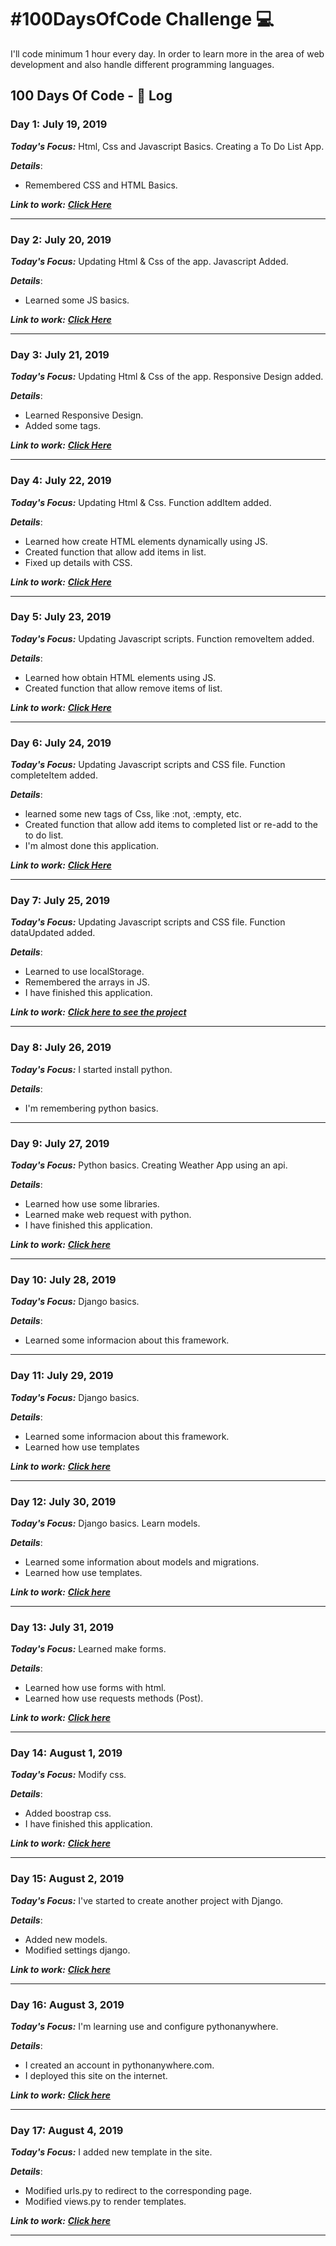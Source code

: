# #100DaysOfCode Challenge 💻
I'll code minimum 1 hour every day. In order to learn more in the area of web development and also handle different programming languages.

## 100 Days Of Code - 📓 Log
### Day 1: July 19, 2019
***Today's Focus:*** Html, Css and Javascript Basics. Creating a To Do List App.

***Details***:
 - Remembered CSS and HTML Basics.

***Link to work:***  [***Click Here***](https://github.com/Saul-Lara/To-Do-List-App)

----

### Day 2: July 20, 2019
***Today's Focus:*** Updating Html & Css of the app. Javascript Added.

***Details***:
 - Learned some JS basics.

***Link to work:***  [***Click Here***](https://github.com/Saul-Lara/To-Do-List-App)

----

### Day 3: July 21, 2019
***Today's Focus:*** Updating Html & Css of the app. Responsive Design added.

***Details***:
 - Learned Responsive Design.
 - Added some tags.

***Link to work:***  [***Click Here***](https://github.com/Saul-Lara/To-Do-List-App)

----

### Day 4: July 22, 2019
***Today's Focus:*** Updating Html & Css. Function addItem added.

***Details***:
 - Learned how create HTML elements dynamically using JS.
 - Created function that allow add items in list.
 - Fixed up details with CSS.

***Link to work:***  [***Click Here***](https://github.com/Saul-Lara/To-Do-List-App)

----

### Day 5: July 23, 2019
***Today's Focus:*** Updating Javascript scripts. Function removeItem added.

***Details***:
 - Learned how obtain HTML elements using JS.
 - Created function that allow remove items of list.

***Link to work:***  [***Click Here***](https://github.com/Saul-Lara/To-Do-List-App)

----

### Day 6: July 24, 2019
***Today's Focus:*** Updating Javascript scripts and CSS file. Function completeItem added.

***Details***:
 - learned some new tags of Css, like :not, :empty, etc.
 - Created function that allow add items to completed list or re-add to the to do list.
 - I'm almost done this application.

***Link to work:***  [***Click Here***](https://github.com/Saul-Lara/To-Do-List-App)

----

### Day 7: July 25, 2019
***Today's Focus:*** Updating Javascript scripts and CSS file. Function dataUpdated added.

***Details***:
 - Learned to use localStorage.
 - Remembered the arrays in JS.
 - I have finished this application.

***Link to work:***  [***Click here to see the project***](https://saul-lara.github.io/To-Do-List-App/)

----

### Day 8: July 26, 2019
***Today's Focus:*** I started install python.

***Details***:
 - I'm remembering python basics.

----

### Day 9: July 27, 2019
***Today's Focus:*** Python basics. Creating Weather App using an api.

***Details***:
 - Learned how use some libraries.
 - Learned make web request with python.
 - I have finished this application.

***Link to work:***  [***Click here***](https://github.com/Saul-Lara/Weather-app)

----

### Day 10: July 28, 2019
***Today's Focus:*** Django basics.

***Details***:
 - Learned some informacion about this framework.

----

### Day 11: July 29, 2019
***Today's Focus:*** Django basics.

***Details***:
 - Learned some informacion about this framework.
 - Learned how use templates

***Link to work:***  [***Click here***](https://github.com/Saul-Lara/Weather-App-Django)

----

### Day 12: July 30, 2019
***Today's Focus:*** Django basics. Learn models.

***Details***:
 - Learned some information about models and migrations.
 - Learned how use templates.

***Link to work:***  [***Click here***](https://github.com/Saul-Lara/Weather-App-Django)

----

### Day 13: July 31, 2019
***Today's Focus:*** Learned make forms.

***Details***:
 - Learned how use forms with html.
 - Learned how use requests methods (Post).

***Link to work:***  [***Click here***](https://github.com/Saul-Lara/Weather-App-Django)

----

### Day 14: August 1, 2019
***Today's Focus:*** Modify css.

***Details***:
 - Added boostrap css.
 - I have finished this application.

***Link to work:***  [***Click here***](https://github.com/Saul-Lara/Weather-App-Django)

----

### Day 15: August 2, 2019
***Today's Focus:*** I've started to create another project with Django.

***Details***:
 - Added new models.
 - Modified settings django.

***Link to work:***  [***Click here***](https://github.com/Saul-Lara/Blog_Python)

----

### Day 16: August 3, 2019
***Today's Focus:*** I'm learning use and configure pythonanywhere.

***Details***:
 - I created an account in pythonanywhere.com.
 - I deployed this site on the internet.

***Link to work:***  [***Click here***](https://github.com/Saul-Lara/Blog_Python)

----

### Day 17: August 4, 2019
***Today's Focus:*** I added new template in the site.

***Details***:
 - Modified urls.py to redirect to the corresponding page.
 - Modified views.py to render templates.

***Link to work:***  [***Click here***](https://github.com/Saul-Lara/Blog_Python)

----